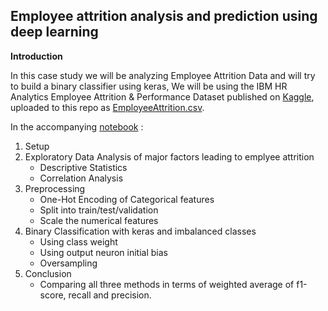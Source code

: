 ## Employee attrition analysis and prediction using deep learning

**Introduction**


In this case study we will be analyzing Employee Attrition Data and will try to build a binary classifier using keras, We will be using the IBM HR Analytics Employee Attrition & Performance Dataset published on [Kaggle](https://www.kaggle.com/pavansubhasht/ibm-hr-analytics-attrition-dataset), uploaded to this repo as [EmployeeAttrition.csv](EmployeeAttrition.csv). 

In the accompanying [notebook](Employee_attrition_eda_and_prediction.ipynb) : 
1. Setup
2. Exploratory Data Analysis of major factors leading to emplyee attrition
   * Descriptive Statistics
   * Correlation Analysis
3. Preprocessing
   * One-Hot Encoding of Categorical features
   * Split into train/test/validation 
   * Scale the numerical features
4. Binary Classification with keras and imbalanced classes
   * Using class weight
   * Using output neuron initial bias
   * Oversampling
5. Conclusion 
   * Comparing all three methods in terms of weighted average of f1-score, recall and precision. 

